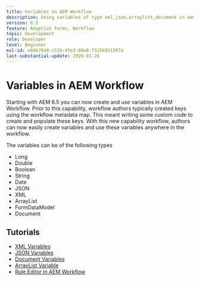 ```yaml
---
title: Variables in AEM Workflow
description: Using variables of type xml,json,arraylist,document in aem workflow
version: 6.5
feature: Adaptive Forms, Workflow
topic: Development
role: Developer
level: Beginner
exl-id: e84b70a0-c51b-4fe3-80e8-f3156931297a
last-substantial-update: 2020-01-26
---
```

# Variables in AEM Workflow

Starting with AEM 6.5 you can now create and use variables in AEM Workflow. Prior to this capability, workflow authors typically created keys using the workflow metadata map. This meant writing some custom code to create and populate these keys. With this new capability workflow, authors can now easily create variables and use these variables anywhere in the workflow.

The variables can be of the following types

* Long
* Double
* Boolean
* String
* Date
* JSON
* XML
* ArrayList
* FormDataModel
* Document

## Tutorials

* [XML Variables](part1.md)
* [JSON Variables](part2.md)
* [Document Variables](part3.md)
* [ArrayList Variable](part4.md)
* [Rule Editor in AEM Workflow](part5.md)
